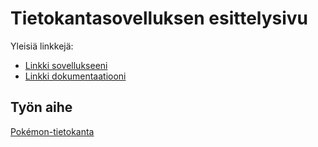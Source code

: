 # Tietokantasovelluksen esittelysivu

Yleisiä linkkejä:

* [Linkki sovellukseeni](http://hennapet.users.cs.helsinki.fi/pokeka/)
* [Linkki dokumentaatiooni](https://github.com/Lintu91/Tsoha-Bootstrap/blob/master/doc/dokumentaatio.pdf)

## Työn aihe

[Pokémon-tietokanta](http://advancedkittenry.github.io/suunnittelu_ja_tyoymparisto/aiheet/Pokemon-kanta.html) 

